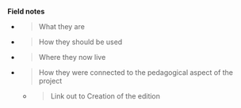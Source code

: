 **Field notes**

  - > What they are

  - > How they should be used

  - > Where they now live

  - > How they were connected to the pedagogical aspect of the project
    
      - > Link out to Creation of the edition
